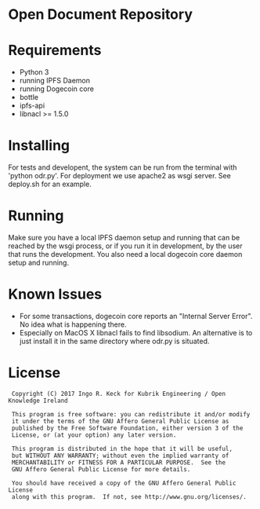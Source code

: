 # Open Document Repository


# Requirements

* Python 3
* running IPFS Daemon
* running Dogecoin core
* bottle
* ipfs-api
* libnacl >= 1.5.0

# Installing

For tests and developent, the system can be run from the terminal with 'python odr.py'. 
For deployment we use apache2 as wsgi server. See deploy.sh for an example.

# Running

Make sure you have a local IPFS daemon setup and running that can be reached 
by the wsgi process, or if you run it in development, by the user that runs the development.
You also need a local dogecoin core daemon setup and running. 


# Known Issues

* For some transactions, dogecoin core reports an "Internal Server Error". 
No idea what is happening there.
* Especially on MacOS X  libnacl fails to find libsodium. An alternative is
to just install it in the same directory where odr.py is situated.


# License

     Copyright (C) 2017 Ingo R. Keck for Kubrik Engineering / Open Knowledge Ireland

     This program is free software: you can redistribute it and/or modify
     it under the terms of the GNU Affero General Public License as
     published by the Free Software Foundation, either version 3 of the
     License, or (at your option) any later version.

     This program is distributed in the hope that it will be useful,
     but WITHOUT ANY WARRANTY; without even the implied warranty of
     MERCHANTABILITY or FITNESS FOR A PARTICULAR PURPOSE.  See the
     GNU Affero General Public License for more details.

     You should have received a copy of the GNU Affero General Public License
     along with this program.  If not, see http://www.gnu.org/licenses/.

